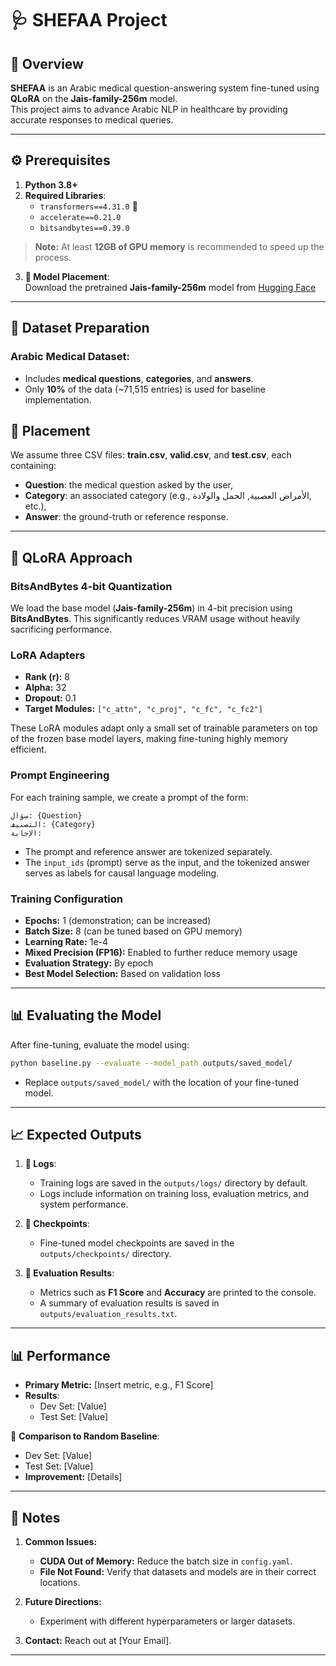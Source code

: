 
# 🩺 **SHEFAA Project**  

## 🌟 Overview  
**SHEFAA** is an Arabic medical question-answering system fine-tuned using **QLoRA** on the **Jais-family-256m** model.  
This project aims to advance Arabic NLP in healthcare by providing accurate responses to medical queries.  

---

## ⚙️ Prerequisites  

1. **Python 3.8+**  
2. **Required Libraries**:  
   - `transformers==4.31.0` 🤗  
   - `accelerate==0.21.0`  
   - `bitsandbytes==0.39.0`  

> **Note:** At least **12GB of GPU memory** is recommended to speed up the process.  

3. **📂 Model Placement**:  
   Download the pretrained **Jais-family-256m** model from [Hugging Face](https://huggingface.co/) 

---

## 📂 Dataset Preparation  

### Arabic Medical Dataset:  
- Includes **medical questions**, **categories**, and **answers**.  
- Only **10%** of the data (~71,515 entries) is used for baseline implementation.  

## 📂 Placement
We assume three CSV files: **train.csv**, **valid.csv**, and **test.csv**, each containing:

- **Question**: the medical question asked by the user,
- **Category**: an associated category (e.g., الأمراض العصبية, الحمل والولادة, etc.),
- **Answer**: the ground-truth or reference response.
---

## 🧠 QLoRA Approach  

### **BitsAndBytes 4-bit Quantization**  
We load the base model (**Jais-family-256m**) in 4-bit precision using **BitsAndBytes**. This significantly reduces VRAM usage without heavily sacrificing performance.

### **LoRA Adapters**  
- **Rank (r):** 8  
- **Alpha:** 32  
- **Dropout:** 0.1  
- **Target Modules:** `["c_attn", "c_proj", "c_fc", "c_fc2"]`  

These LoRA modules adapt only a small set of trainable parameters on top of the frozen base model layers, making fine-tuning highly memory efficient.

### **Prompt Engineering**  
For each training sample, we create a prompt of the form:  
```plaintext
سؤال: {Question}
التصنيف: {Category}
الإجابة:
```  
- The prompt and reference answer are tokenized separately.  
- The `input_ids` (prompt) serve as the input, and the tokenized answer serves as labels for causal language modeling.

### **Training Configuration**  
- **Epochs:** 1 (demonstration; can be increased)  
- **Batch Size:** 8 (can be tuned based on GPU memory)  
- **Learning Rate:** 1e-4  
- **Mixed Precision (FP16):** Enabled to further reduce memory usage  
- **Evaluation Strategy:** By epoch  
- **Best Model Selection:** Based on validation loss  

---

## 📊 Evaluating the Model  

After fine-tuning, evaluate the model using:  
```bash
python baseline.py --evaluate --model_path outputs/saved_model/
```  
- Replace `outputs/saved_model/` with the location of your fine-tuned model.  

---

## 📈 Expected Outputs  

1. **📂 Logs**:  
   - Training logs are saved in the `outputs/logs/` directory by default.  
   - Logs include information on training loss, evaluation metrics, and system performance.  

2. **📂 Checkpoints**:  
   - Fine-tuned model checkpoints are saved in the `outputs/checkpoints/` directory.  

3. **📂 Evaluation Results**:  
   - Metrics such as **F1 Score** and **Accuracy** are printed to the console.  
   - A summary of evaluation results is saved in `outputs/evaluation_results.txt`.  

---

## 📊 Performance  

- **Primary Metric:** [Insert metric, e.g., F1 Score]  
- **Results**:  
  - Dev Set: [Value]  
  - Test Set: [Value]  

🔄 **Comparison to Random Baseline**:  
  - Dev Set: [Value]  
  - Test Set: [Value]  
  - **Improvement:** [Details]  

---

## 📝 Notes  

1. **Common Issues:**  
   - **CUDA Out of Memory:** Reduce the batch size in `config.yaml`.  
   - **File Not Found:** Verify that datasets and models are in their correct locations.  

2. **Future Directions:**  
   - Experiment with different hyperparameters or larger datasets.  

3. **Contact:** Reach out at [Your Email].  

---

